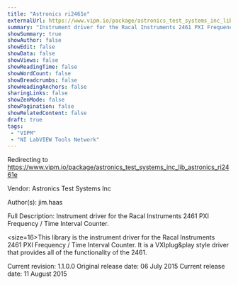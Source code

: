 ```yaml
---
title: "Astronics ri2461e"
externalUrl: https://www.vipm.io/package/astronics_test_systems_inc_lib_astronics_ri2461e
summary: "Instrument driver for the Racal Instruments 2461 PXI Frequency / Time Interval Counter."
showSummary: true
showAuthor: false
showEdit: false
showData: false
showViews: false
showReadingTime: false
showWordCount: false
showBreadcrumbs: false
showHeadingAnchors: false
sharingLinks: false
showZenMode: false
showPagination: false
showRelatedContent: false
draft: true
tags:
 - "VIPM"
 - "NI LabVIEW Tools Network"
---
```


Redirecting to https://www.vipm.io/package/astronics_test_systems_inc_lib_astronics_ri2461e

Vendor: Astronics Test Systems Inc

Author(s): jim.haas
 
Full Description:
Instrument driver for the Racal Instruments 2461 PXI Frequency / Time Interval Counter.

<size=16>This library is the instrument driver for the Racal Instruments 2461 PXI Frequency / Time Interval Counter.   It is a VXIplug&play style driver that provides all of the functionality of the 2461.

Current revision: 1.1.0.0
Original release date: 06 July 2015
Current release date: 11 August 2015